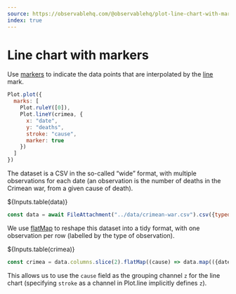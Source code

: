 ```yaml
---
source: https://observablehq.com/@observablehq/plot-line-chart-with-markers
index: true
---
```


# Line chart with markers

Use [markers](https://observablehq.com/plot/features/markers) to indicate the data points that are interpolated by the [line](https://observablehq.com/plot/marks/line) mark.

```js echo
Plot.plot({
  marks: [
    Plot.ruleY([0]),
    Plot.lineY(crimea, {
      x: "date",
      y: "deaths",
      stroke: "cause",
      marker: true
    })
  ]
})
```

The dataset is a CSV in the so-called “wide” format, with multiple observations for each date (an observation is the number of deaths in the Crimean war, from a given cause of death).

${Inputs.table(data)}

```js echo
const data = await FileAttachment("../data/crimean-war.csv").csv({typed: true});
```

We use [flatMap](https://developer.mozilla.org/en-US/docs/Web/JavaScript/Reference/Global_Objects/Array/flatMap) to reshape this dataset into a tidy format, with one observation per row (labelled by the type of observation).

${Inputs.table(crimea)}

```js echo
const crimea = data.columns.slice(2).flatMap((cause) => data.map(({date, [cause]: deaths}) => ({date, cause, deaths}))); // pivot taller
```

This allows us to use the `cause` field as the grouping channel `z` for the line chart (specifying `stroke` as a channel in Plot.line implicitly defines `z`).
